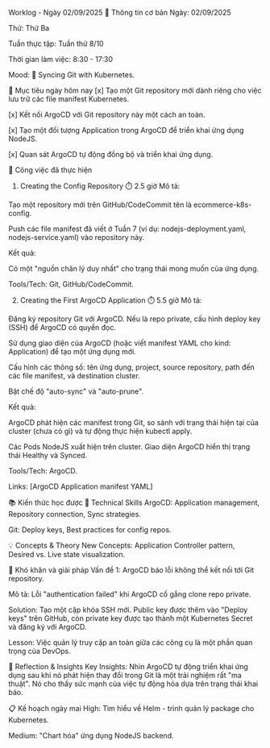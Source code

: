 Worklog - Ngày 02/09/2025
📅 Thông tin cơ bản
Ngày: 02/09/2025

Thứ: Thứ Ba

Tuần thực tập: Tuần thứ 8/10

Thời gian làm việc: 8:30 - 17:30

Mood: 🔄 Syncing Git with Kubernetes.

🎯 Mục tiêu ngày hôm nay
[x] Tạo một Git repository mới dành riêng cho việc lưu trữ các file manifest Kubernetes.

[x] Kết nối ArgoCD với Git repository này một cách an toàn.

[x] Tạo một đối tượng Application trong ArgoCD để triển khai ứng dụng NodeJS.

[x] Quan sát ArgoCD tự động đồng bộ và triển khai ứng dụng.

💼 Công việc đã thực hiện
1. Creating the Config Repository ⏱️ 2.5 giờ
Mô tả:

Tạo một repository mới trên GitHub/CodeCommit tên là ecommerce-k8s-config.

Push các file manifest đã viết ở Tuần 7 (ví dụ: nodejs-deployment.yaml, nodejs-service.yaml) vào repository này.

Kết quả:

Có một "nguồn chân lý duy nhất" cho trạng thái mong muốn của ứng dụng.

Tools/Tech: Git, GitHub/CodeCommit.

2. Creating the First ArgoCD Application ⏱️ 5.5 giờ
Mô tả:

Đăng ký repository Git với ArgoCD. Nếu là repo private, cấu hình deploy key (SSH) để ArgoCD có quyền đọc.

Sử dụng giao diện của ArgoCD (hoặc viết manifest YAML cho kind: Application) để tạo một ứng dụng mới.

Cấu hình các thông số: tên ứng dụng, project, source repository, path đến các file manifest, và destination cluster.

Bật chế độ "auto-sync" và "auto-prune".

Kết quả:

ArgoCD phát hiện các manifest trong Git, so sánh với trạng thái hiện tại của cluster (chưa có gì) và tự động thực hiện kubectl apply.

Các Pods NodeJS xuất hiện trên cluster. Giao diện ArgoCD hiển thị trạng thái Healthy và Synced.

Tools/Tech: ArgoCD.

Links: [ArgoCD Application manifest YAML]

📚 Kiến thức học được
🔧 Technical Skills
ArgoCD: Application management, Repository connection, Sync strategies.

Git: Deploy keys, Best practices for config repos.

💡 Concepts & Theory
New Concepts: Application Controller pattern, Desired vs. Live state visualization.

🚧 Khó khăn và giải pháp
Vấn đề 1: ArgoCD báo lỗi không thể kết nối tới Git repository.

Mô tả: Lỗi "authentication failed" khi ArgoCD cố gắng clone repo private.

Solution: Tạo một cặp khóa SSH mới. Public key được thêm vào "Deploy keys" trên GitHub, còn private key được tạo thành một Kubernetes Secret và đăng ký với ArgoCD.

Lesson: Việc quản lý truy cập an toàn giữa các công cụ là một phần quan trọng của DevOps.

💭 Reflection & Insights
Key Insights: Nhìn ArgoCD tự động triển khai ứng dụng sau khi nó phát hiện thay đổi trong Git là một trải nghiệm rất "ma thuật". Nó cho thấy sức mạnh của việc tự động hóa dựa trên trạng thái khai báo.

📋 Kế hoạch ngày mai
High: Tìm hiểu về Helm - trình quản lý package cho Kubernetes.

Medium: "Chart hóa" ứng dụng NodeJS backend.
